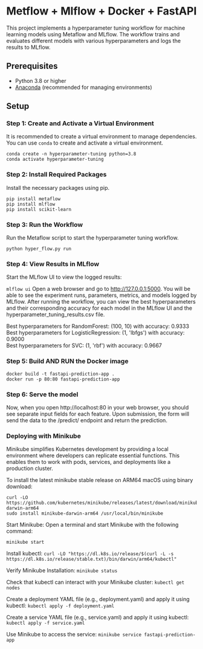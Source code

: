 #  Metflow + Mlflow + Docker + FastAPI  
  
This project implements a hyperparameter tuning workflow for machine learning models using Metaflow and MLflow. The workflow trains and evaluates different models with various hyperparameters and logs the results to MLflow.  
  
## Prerequisites  
  
- Python 3.8 or higher  
- [Anaconda](https://www.anaconda.com/products/distribution) (recommended for managing environments)  
  
## Setup  
  
### Step 1: Create and Activate a Virtual Environment  
  
It is recommended to create a virtual environment to manage dependencies. You can use `conda` to create and activate a virtual environment.  
  
```
conda create -n hyperparameter-tuning python=3.8  
conda activate hyperparameter-tuning
```
 

### Step 2: Install Required Packages
 
Install the necessary packages using pip.

```
pip install metaflow  
pip install mlflow  
pip install scikit-learn  
 ```
 

### Step 3: Run the Workflow
 
Run the Metaflow script to start the hyperparameter tuning workflow.


```python hyper_flow.py run  ```
 

### Step 4: View Results in MLflow
  Start the MLflow UI to view the logged results:

```mlflow ui```
  Open a web browser and go to http://127.0.0.1:5000. You will be able to see the experiment runs, parameters, metrics, and models logged by MLflow. After running the workflow, you can view the best hyperparameters and
  their corresponding accuracy for each model in the MLflow UI and the hyperparameter_tuning_results.csv file.
  
  Best hyperparameters for RandomForest: (100, 10) with accuracy: 0.9333  
  Best hyperparameters for LogisticRegression: (1, 'lbfgs') with accuracy: 0.9000  
  Best hyperparameters for SVC: (1, 'rbf') with accuracy: 0.9667  

### Step 5: Build AND RUN the Docker image
```
docker build -t fastapi-prediction-app .  
docker run -p 80:80 fastapi-prediction-app  
```

### Step 6: Serve the model
Now, when you open http://localhost:80 in your web browser, you should see separate input fields for each feature.
Upon submission, the form will send the data to the /predict/ endpoint and return the prediction.


### Deploying with Minikube
Minikube simplifies Kubernetes development by providing a local environment where developers can replicate essential functions. 
This enables them to work with pods, services, and deployments like a production cluster.

To install the latest minikube stable release on ARM64 macOS using binary download:
```
curl -LO https://github.com/kubernetes/minikube/releases/latest/download/minikube-darwin-arm64
sudo install minikube-darwin-arm64 /usr/local/bin/minikube
```

Start Minikube:
Open a terminal and start Minikube with the following command:

```minikube start  ```
 
Install kubectl: ```curl -LO "https://dl.k8s.io/release/$(curl -L -s https://dl.k8s.io/release/stable.txt)/bin/darwin/arm64/kubectl"```

Verify Minikube Installation: ```minikube status``` 

Check that kubectl can interact with your Minikube cluster: ```kubectl get nodes```

Create a deployment YAML file (e.g., deployment.yaml) and apply it using kubectl: ```kubectl apply -f deployment.yaml```  

Create a service YAML file (e.g., service.yaml) and apply it using kubectl: ```kubectl apply -f service.yaml```

Use Minikube to access the service: ```minikube service fastapi-prediction-app```


